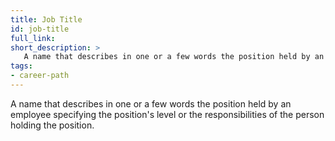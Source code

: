 ```yaml
---
title: Job Title
id: job-title
full_link:
short_description: >
   A name that describes in one or a few words the position held by an employee specifying the position's level or the responsibilities of the person holding the position.
tags:
- career-path
---
```


A name that describes in one or a few words the position held by an employee specifying the position's level or the responsibilities of the person holding the position.
